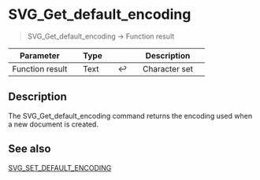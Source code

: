 <!-- Text := SVG_Get_default_encoding-->
# SVG_Get_default_encoding

> SVG_Get_default_encoding -> Function result

| Parameter |     | Type |     |     |     | Description |     |
| --- | --- | --- | --- | --- | --- | --- | --- |
| Function result |     | Text |     | ↩️ |     | Character set |     |

## Description

The SVG_Get_default_encoding command returns the encoding used when a new document is created.

## See also

[SVG_SET_DEFAULT_ENCODING](SVG_SET_DEFAULT_ENCODING.md)
